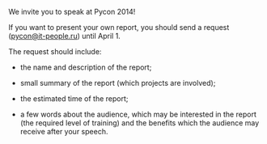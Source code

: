 We invite you to speak at Pycon 2014! 

If you want to present your own report,  you should send a request (pycon@it-people.ru) until April 1. 

The request should include: 

* the name and description of the report; 

* small summary of the report (which projects are involved); 

* the estimated time of the report; 

* a few words about the audience, which may be interested in the report (the required level of training) and the benefits which the audience may receive after your speech.

